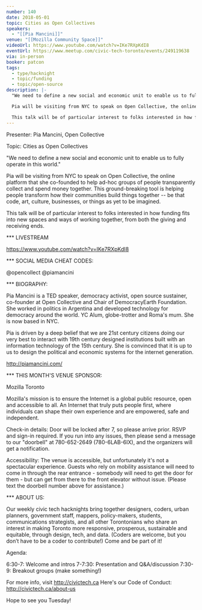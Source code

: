 ```yaml
---
number: 140
date: 2018-05-01
topic: Cities as Open Collectives
speakers:
  - "[[Pia Mancini]]"
venue: "[[Mozilla Community Space]]"
videoUrl: https://www.youtube.com/watch?v=IKe7RXpKdI8
eventUrl: https://www.meetup.com/civic-tech-toronto/events/249119638
via: in-person
booker: patcon
tags:
  - type/hacknight
  - topic/funding
  - topic/open-source
description: |-
  "We need to define a new social and economic unit to enable us to fully operate in this world."

  Pia will be visiting from NYC to speak on Open Collective, the online platform that she co-founded to help ad-hoc groups of people transparently collect and spend money together. This ground-breaking tool is helping people transform how their communities build things together -- be that code, art, culture, businesses, or things as yet to be imagined.

  This talk will be of particular interest to folks interested in how funding fits into new spaces and ways of working together, from both the giving and receiving ends.
---
```


Presenter: Pia Mancini, Open Collective

Topic: Cities as Open Collectives

"We need to define a new social and economic unit to enable us to fully operate in this world."

Pia will be visiting from NYC to speak on Open Collective, the online platform that she co-founded to help ad-hoc groups of people transparently collect and spend money together. This ground-breaking tool is helping people transform how their communities build things together -- be that code, art, culture, businesses, or things as yet to be imagined.

This talk will be of particular interest to folks interested in how funding fits into new spaces and ways of working together, from both the giving and receiving ends.

*** LIVESTREAM

https://www.youtube.com/watch?v=IKe7RXpKdI8

*** SOCIAL MEDIA CHEAT CODES:

@opencollect @piamancini

*** BIOGRAPHY:

Pia Mancini is a TED speaker, democracy activist, open source sustainer, co-founder at Open Collective and Chair of DemocracyEarth Foundation. She worked in politics in Argentina and developed technology for democracy around the world. YC Alum, globe-trotter and Roma's mum. She is now based in NYC.

Pia is driven by a deep belief that we are 21st century citizens doing our very best to interact with 19th century designed institutions built with an information technology of the 15th century. She is convinced that it is up to us to design the political and economic systems for the internet generation.

http://piamancini.com/

*** THIS MONTH'S VENUE SPONSOR:

Mozilla Toronto

Mozilla's mission is to ensure the Internet is a global public resource, open and accessible to all. An Internet that truly puts people first, where individuals can shape their own experience and are empowered, safe and independent.

Check-in details: Door will be locked after 7, so please arrive prior. RSVP and sign-in required. If you run into any issues, then please send a message to our "doorbell" at 780-652-2649 (780-6LAB-6IX), and the organizers will get a notification.

Accessibility: The venue is accessible, but unfortunately it's not a spectacular experience. Guests who rely on mobility assistance will need to come in through the rear entrance - somebody will need to get the door for them - but can get from there to the front elevator without issue. (Please text the doorbell number above for assistance.)

*** ABOUT US:

Our weekly civic tech hacknights bring together designers, coders, urban planners, government staff, mappers, policy-makers, students, communications strategists, and all other Torontonians who share an interest in making Toronto more responsive, prosperous, sustainable and equitable, through design, tech, and data. (Coders are welcome, but you don’t have to be a coder to contribute!) Come and be part of it!

Agenda:

6:30-7: Welcome and intros
7-7:30: Presentation and Q&A/discussion
7:30-9: Breakout groups (make something!)

For more info, visit http://civictech.ca
Here's our Code of Conduct: http://civictech.ca/about-us

Hope to see you Tuesday!